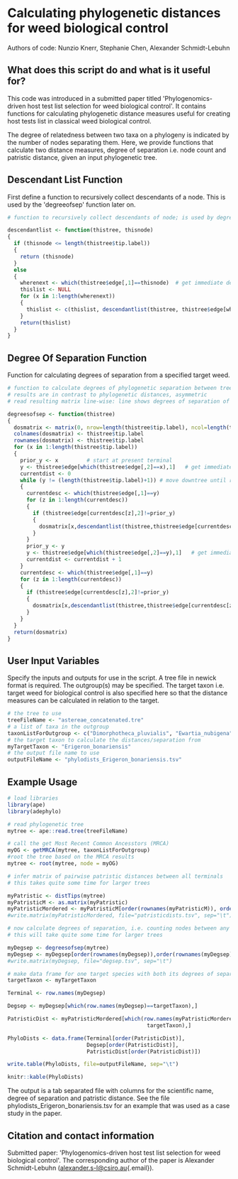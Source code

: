 # Calculating phylogenetic distances for weed biological control

Authors of code: Nunzio Knerr, Stephanie Chen, Alexander Schmidt-Lebuhn

## What does this script do and what is it useful for?

This code was introduced in a submitted paper titled 'Phylogenomics-driven host test list selection for weed biological control'. It contains functions for calculating phylogenetic distance measures useful for creating host tests list in classical weed biological control.

The degree of relatedness between two taxa on a phylogeny is indicated by the number of nodes separating them. Here, we provide functions that calculate two distance measures, degree of separation i.e. node count and patristic distance, given an input phylogenetic tree.

## Descendant List Function

First define a function to recursively collect descendants of a node. This is used by the 'degreeofsep' function later on.

``` {.r .cell-code}
# function to recursively collect descendants of node; is used by degreesofsep function

descendantlist <- function(thistree, thisnode)
{
  if (thisnode <= length(thistree$tip.label))
  {
    return (thisnode)
  }
  else
  {
    wherenext <- which(thistree$edge[,1]==thisnode)  # get immediate descendants
    thislist <- NULL
    for (x in 1:length(wherenext))
    {
      thislist <- c(thislist, descendantlist(thistree, thistree$edge[wherenext[x],2]))
    }
    return(thislist)
  }
}
```

## Degree Of Separation Function

Function for calculating degrees of separation from a specified target weed.

``` {.r .cell-code}
# function to calculate degrees of phylogenetic separation between tree tips
# results are in contrast to phylogenetic distances, asymmetric
# read resulting matrix line-wise: line shows degrees of separation of taxa in columns, from the target taxon

degreesofsep <- function(thistree)
{
  dosmatrix <- matrix(0, nrow=length(thistree$tip.label), ncol=length(thistree$tip.label))
  colnames(dosmatrix) <- thistree$tip.label
  rownames(dosmatrix) <- thistree$tip.label
  for (x in 1:length(thistree$tip.label))
  {
    prior_y <- x         # start at present terminal
    y <- thistree$edge[which(thistree$edge[,2]==x),1]   # get immediately ancestral node
    currentdist <- 0
    while (y != (length(thistree$tip.label)+1)) # move downtree until root node is found
    {
      currentdesc <- which(thistree$edge[,1]==y)
      for (z in 1:length(currentdesc))
      {
        if (thistree$edge[currentdesc[z],2]!=prior_y)
        {
          dosmatrix[x,descendantlist(thistree,thistree$edge[currentdesc[z],2])] <- currentdist
        }
      }
      prior_y <- y
      y <- thistree$edge[which(thistree$edge[,2]==y),1]   # get immediately ancestral node
      currentdist <- currentdist + 1
    }
    currentdesc <- which(thistree$edge[,1]==y)
    for (z in 1:length(currentdesc))
    {
      if (thistree$edge[currentdesc[z],2]!=prior_y)
      {
        dosmatrix[x,descendantlist(thistree,thistree$edge[currentdesc[z],2])] <- currentdist
      }
    }
  }
  return(dosmatrix)
}
```

## User Input Variables

Specify the inputs and outputs for use in the script. A tree file in newick format is required. The outgroup(s) may be specified. The target taxon i.e. target weed for biological control is also specified here so that the distance measures can be calculated in relation to the target.

``` {.r .cell-code}
# the tree to use
treeFileName <- "astereae_concatenated.tre"
# a list of taxa in the outgroup
taxonListForOutgroup <- c("Dimorphotheca_pluvialis", "Ewartia_nubigena", "Abrotanella_nivigena","Cotula_coronopifolia") 
# the target taxon to calculate the distances/separation from
myTargetTaxon <- "Erigeron_bonariensis"
# the output file name to use
outputFileName <- "phylodists_Erigeron_bonariensis.tsv"
```

## Example Usage

``` {.r .cell-code}
# load libraries
library(ape)
library(adephylo)

# read phylogenetic tree
mytree <- ape::read.tree(treeFileName)

# call the get Most Recent Common Ancesstors (MRCA)
myOG <- getMRCA(mytree, taxonListForOutgroup)
#root the tree based on the MRCA results
mytree <- root(mytree, node = myOG)

# infer matrix of pairwise patristic distances between all terminals
# this takes quite some time for larger trees

myPatristic <- distTips(mytree)
myPatristicM <- as.matrix(myPatristic)
myPatristicMordered <- myPatristicM[order(rownames(myPatristicM)), order(rownames(myPatristicM))]
#write.matrix(myPatristicMordered, file="patristicdists.tsv", sep="\t")

# now calculate degrees of separation, i.e. counting nodes between any terminal and its ancestral lineage splits
# this will take quite some time for larger trees

myDegsep <- degreesofsep(mytree)
myDegsep <- myDegsep[order(rownames(myDegsep)),order(rownames(myDegsep))]
#write.matrix(myDegsep, file="degsep.tsv", sep="\t")

# make data frame for one target species with both its degrees of separation and patristic distances
targetTaxon <- myTargetTaxon

Terminal <- row.names(myDegsep)

Degsep <- myDegsep[which(row.names(myDegsep)==targetTaxon),]

PatristicDist <- myPatristicMordered[which(row.names(myPatristicMordered) ==
                                            targetTaxon),]

PhyloDists <- data.frame(Terminal[order(PatristicDist)], 
                         Degsep[order(PatristicDist)], 
                         PatristicDist[order(PatristicDist)])

write.table(PhyloDists, file=outputFileName, sep="\t")

knitr::kable(PhyloDists)
```

The output is a tab separated file with columns for the scientific name, degree of separation and patristic distance. See the file phylodists_Erigeron_bonariensis.tsv for an example that was used as a case study in the paper.

## Citation and contact information

Submitted paper: 'Phylogenomics-driven host test list selection for weed biological control'. The corresponding author of the paper is Alexander Schmidt-Lebuhn ([alexander.s-l\@csiro.au](mailto:alexander.s-l@csiro.au){.email}).

